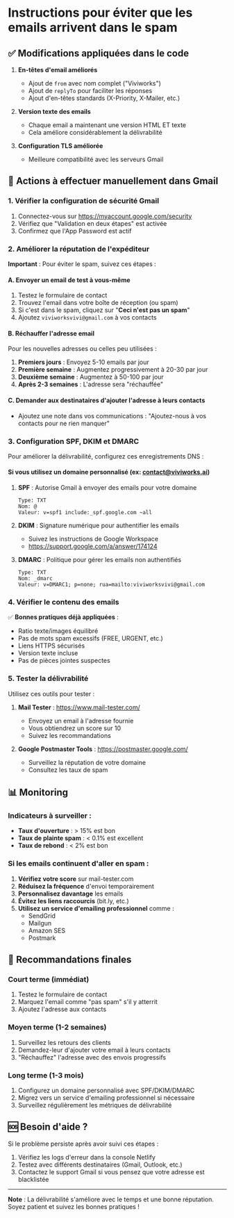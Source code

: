 # Instructions pour éviter que les emails arrivent dans le spam

## ✅ Modifications appliquées dans le code

1. **En-têtes d'email améliorés**
   - Ajout de `from` avec nom complet ("Viviworks")
   - Ajout de `replyTo` pour faciliter les réponses
   - Ajout d'en-têtes standards (X-Priority, X-Mailer, etc.)

2. **Version texte des emails**
   - Chaque email a maintenant une version HTML ET texte
   - Cela améliore considérablement la délivrabilité

3. **Configuration TLS améliorée**
   - Meilleure compatibilité avec les serveurs Gmail

## 🔧 Actions à effectuer manuellement dans Gmail

### 1. Vérifier la configuration de sécurité Gmail

1. Connectez-vous sur https://myaccount.google.com/security
2. Vérifiez que "Validation en deux étapes" est activée
3. Confirmez que l'App Password est actif

### 2. Améliorer la réputation de l'expéditeur

**Important** : Pour éviter le spam, suivez ces étapes :

#### A. Envoyer un email de test à vous-même
1. Testez le formulaire de contact
2. Trouvez l'email dans votre boîte de réception (ou spam)
3. Si c'est dans le spam, cliquez sur "**Ceci n'est pas un spam**"
4. Ajoutez `viviworksvivi@gmail.com` à vos contacts

#### B. Réchauffer l'adresse email
Pour les nouvelles adresses ou celles peu utilisées :

1. **Premiers jours** : Envoyez 5-10 emails par jour
2. **Première semaine** : Augmentez progressivement à 20-30 par jour
3. **Deuxième semaine** : Augmentez à 50-100 par jour
4. **Après 2-3 semaines** : L'adresse sera "réchauffée"

#### C. Demander aux destinataires d'ajouter l'adresse à leurs contacts
- Ajoutez une note dans vos communications : "Ajoutez-nous à vos contacts pour ne rien manquer"

### 3. Configuration SPF, DKIM et DMARC

Pour améliorer la délivrabilité, configurez ces enregistrements DNS :

#### Si vous utilisez un domaine personnalisé (ex: contact@viviworks.ai)

1. **SPF** : Autorise Gmail à envoyer des emails pour votre domaine
   ```
   Type: TXT
   Nom: @
   Valeur: v=spf1 include:_spf.google.com ~all
   ```

2. **DKIM** : Signature numérique pour authentifier les emails
   - Suivez les instructions de Google Workspace
   - https://support.google.com/a/answer/174124

3. **DMARC** : Politique pour gérer les emails non authentifiés
   ```
   Type: TXT
   Nom: _dmarc
   Valeur: v=DMARC1; p=none; rua=mailto:viviworksvivi@gmail.com
   ```

### 4. Vérifier le contenu des emails

✅ **Bonnes pratiques déjà appliquées** :
- Ratio texte/images équilibré
- Pas de mots spam excessifs (FREE, URGENT, etc.)
- Liens HTTPS sécurisés
- Version texte incluse
- Pas de pièces jointes suspectes

### 5. Tester la délivrabilité

Utilisez ces outils pour tester :

1. **Mail Tester** : https://www.mail-tester.com/
   - Envoyez un email à l'adresse fournie
   - Vous obtiendrez un score sur 10
   - Suivez les recommandations

2. **Google Postmaster Tools** : https://postmaster.google.com/
   - Surveillez la réputation de votre domaine
   - Consultez les taux de spam

## 📊 Monitoring

### Indicateurs à surveiller :
- **Taux d'ouverture** : > 15% est bon
- **Taux de plainte spam** : < 0.1% est excellent
- **Taux de rebond** : < 2% est bon

### Si les emails continuent d'aller en spam :

1. **Vérifiez votre score** sur mail-tester.com
2. **Réduisez la fréquence** d'envoi temporairement
3. **Personnalisez davantage** les emails
4. **Évitez les liens raccourcis** (bit.ly, etc.)
5. **Utilisez un service d'emailing professionnel** comme :
   - SendGrid
   - Mailgun
   - Amazon SES
   - Postmark

## 🎯 Recommandations finales

### Court terme (immédiat)
1. Testez le formulaire de contact
2. Marquez l'email comme "pas spam" s'il y atterrit
3. Ajoutez l'adresse aux contacts

### Moyen terme (1-2 semaines)
1. Surveillez les retours des clients
2. Demandez-leur d'ajouter votre email à leurs contacts
3. "Réchauffez" l'adresse avec des envois progressifs

### Long terme (1-3 mois)
1. Configurez un domaine personnalisé avec SPF/DKIM/DMARC
2. Migrez vers un service d'emailing professionnel si nécessaire
3. Surveillez régulièrement les métriques de délivrabilité

## 🆘 Besoin d'aide ?

Si le problème persiste après avoir suivi ces étapes :
1. Vérifiez les logs d'erreur dans la console Netlify
2. Testez avec différents destinataires (Gmail, Outlook, etc.)
3. Contactez le support Gmail si vous pensez que votre adresse est blacklistée

---

**Note** : La délivrabilité s'améliore avec le temps et une bonne réputation. Soyez patient et suivez les bonnes pratiques !

